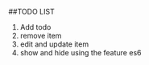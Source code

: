 ##TODO LIST

1) Add todo
2) remove item
3) edit and update item 
4) show and hide
using the feature es6